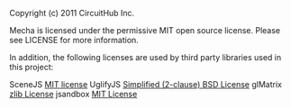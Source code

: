 Copyright (c) 2011 CircuitHub Inc.

Mecha is licensed under the permissive MIT open source license. Please see 
LICENSE for more information.

In addition, the following licenses are used by third party libraries used in
this project:

  SceneJS       [MIT license](http://www.opensource.org/licenses/MIT)
  UglifyJS      [Simplified (2-clause) BSD License](http://www.opensource.org/licenses/bsd-license.php)
  glMatrix      [zlib License](http://www.opensource.org/licenses/Zlib)
  jsandbox      [MIT License](http://www.opensource.org/licenses/MIT)

